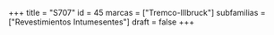 +++
title = "S707"
id = 45
marcas = ["Tremco-Illbruck"]
subfamilias = ["Revestimientos Intumesentes"]
draft = false
+++

<!--more-->